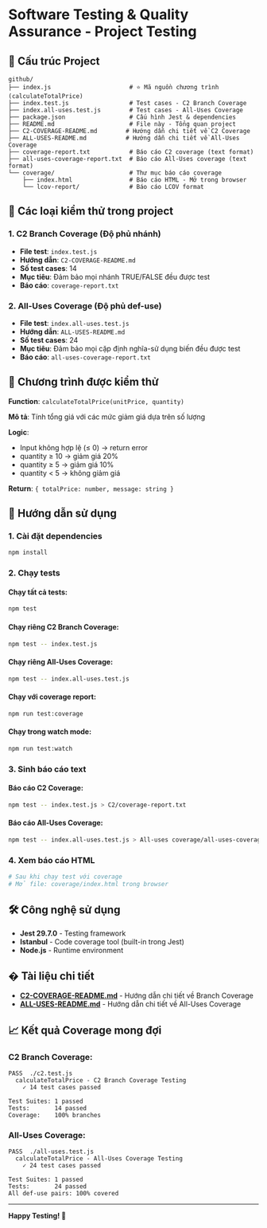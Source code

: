 # Software Testing & Quality Assurance - Project Testing

## 📁 Cấu trúc Project

```
github/
├── index.js                      # ⭐ Mã nguồn chương trình (calculateTotalPrice)
├── index.test.js                 # Test cases - C2 Branch Coverage
├── index.all-uses.test.js        # Test cases - All-Uses Coverage
├── package.json                  # Cấu hình Jest & dependencies
├── README.md                     # File này - Tổng quan project
├── C2-COVERAGE-README.md        # Hướng dẫn chi tiết về C2 Coverage
├── ALL-USES-README.md           # Hướng dẫn chi tiết về All-Uses Coverage
├── coverage-report.txt           # Báo cáo C2 coverage (text format)
├── all-uses-coverage-report.txt  # Báo cáo All-Uses coverage (text format)
└── coverage/                     # Thư mục báo cáo coverage
    ├── index.html                # Báo cáo HTML - Mở trong browser
    └── lcov-report/              # Báo cáo LCOV format
```

## 🎯 Các loại kiểm thử trong project

### 1. C2 Branch Coverage (Độ phủ nhánh)
- **File test**: `index.test.js`
- **Hướng dẫn**: `C2-COVERAGE-README.md`
- **Số test cases**: 14
- **Mục tiêu**: Đảm bảo mọi nhánh TRUE/FALSE đều được test
- **Báo cáo**: `coverage-report.txt`

### 2. All-Uses Coverage (Độ phủ def-use)
- **File test**: `index.all-uses.test.js`
- **Hướng dẫn**: `ALL-USES-README.md`
- **Số test cases**: 24
- **Mục tiêu**: Đảm bảo mọi cặp định nghĩa-sử dụng biến đều được test
- **Báo cáo**: `all-uses-coverage-report.txt`

## 🧪 Chương trình được kiểm thử

**Function**: `calculateTotalPrice(unitPrice, quantity)`

**Mô tả**: Tính tổng giá với các mức giảm giá dựa trên số lượng

**Logic**:
- Input không hợp lệ (≤ 0) → return error
- quantity ≥ 10 → giảm giá 20%
- quantity ≥ 5 → giảm giá 10%
- quantity < 5 → không giảm giá

**Return**: `{ totalPrice: number, message: string }`

## 🚀 Hướng dẫn sử dụng

### 1. Cài đặt dependencies
```bash
npm install
```

### 2. Chạy tests

#### Chạy tất cả tests:
```bash
npm test
```

#### Chạy riêng C2 Branch Coverage:
```bash
npm test -- index.test.js
```

#### Chạy riêng All-Uses Coverage:
```bash
npm test -- index.all-uses.test.js
```

#### Chạy với coverage report:
```bash
npm run test:coverage
```

#### Chạy trong watch mode:
```bash
npm run test:watch
```

### 3. Sinh báo cáo text

#### Báo cáo C2 Coverage:
```bash
npm test -- index.test.js > C2/coverage-report.txt
```

#### Báo cáo All-Uses Coverage:
```bash
npm test -- index.all-uses.test.js > All-uses coverage/all-uses-coverage-report.txt
```

### 4. Xem báo cáo HTML
```bash
# Sau khi chạy test với coverage
# Mở file: coverage/index.html trong browser
```

## 🛠️ Công nghệ sử dụng

- **Jest 29.7.0** - Testing framework
- **Istanbul** - Code coverage tool (built-in trong Jest)
- **Node.js** - Runtime environment

## � Tài liệu chi tiết

- **[C2-COVERAGE-README.md](C2-COVERAGE-README.md)** - Hướng dẫn chi tiết về Branch Coverage
- **[ALL-USES-README.md](ALL-USES-README.md)** - Hướng dẫn chi tiết về All-Uses Coverage

## 📈 Kết quả Coverage mong đợi

### C2 Branch Coverage:
```
PASS  ./c2.test.js
  calculateTotalPrice - C2 Branch Coverage Testing
    ✓ 14 test cases passed

Test Suites: 1 passed
Tests:       14 passed
Coverage:    100% branches
```

### All-Uses Coverage:
```
PASS  ./all-uses.test.js
  calculateTotalPrice - All-Uses Coverage Testing
    ✓ 24 test cases passed

Test Suites: 1 passed
Tests:       24 passed
All def-use pairs: 100% covered
```

---

**Happy Testing! 🚀**
